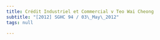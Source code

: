 ```yaml
---
title: Crédit Industriel et Commercial v Teo Wai Cheong
subtitle: "[2012] SGHC 94 / 03\_May\_2012"
tags: null

---
```


